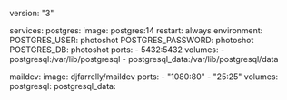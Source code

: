version: "3"

services:
  postgres:
    image: postgres:14
    restart: always
    environment:
      POSTGRES_USER: photoshot
      POSTGRES_PASSWORD: photoshot
      POSTGRES_DB: photoshot
    ports:
      - 5432:5432
    volumes:
      - postgresql:/var/lib/postgresql
      - postgresql_data:/var/lib/postgresql/data

  maildev:
    image: djfarrelly/maildev
    ports:
      - "1080:80"
      - "25:25"
volumes:
  postgresql:
  postgresql_data: